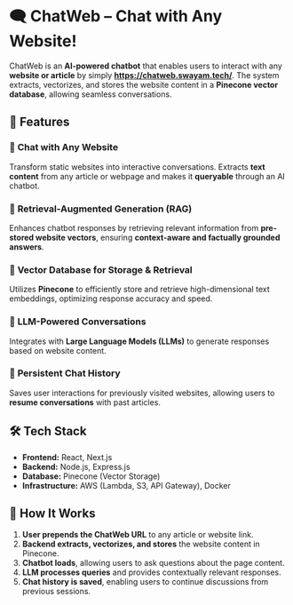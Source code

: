 # 🗨️ ChatWeb – Chat with Any Website!  

ChatWeb is an **AI-powered chatbot** that enables users to interact with any **website or article** by simply **https://chatweb.swayam.tech/**. The system extracts, vectorizes, and stores the website content in a **Pinecone vector database**, allowing seamless conversations.  

## 🚀 Features  

### 🔹 **Chat with Any Website**  
Transform static websites into interactive conversations. Extracts **text content** from any article or webpage and makes it **queryable** through an AI chatbot.  

### 🔹 **Retrieval-Augmented Generation (RAG)**  
Enhances chatbot responses by retrieving relevant information from **pre-stored website vectors**, ensuring **context-aware and factually grounded answers**.  

### 🔹 **Vector Database for Storage & Retrieval**  
Utilizes **Pinecone** to efficiently store and retrieve high-dimensional text embeddings, optimizing response accuracy and speed.  

### 🔹 **LLM-Powered Conversations**  
Integrates with **Large Language Models (LLMs)** to generate responses based on website content.  

### 🔹 **Persistent Chat History**  
Saves user interactions for previously visited websites, allowing users to **resume conversations** with past articles.  

## 🛠️ Tech Stack  

- **Frontend:** React, Next.js  
- **Backend:** Node.js, Express.js  
- **Database:** Pinecone (Vector Storage)  
- **Infrastructure:** AWS (Lambda, S3, API Gateway), Docker  

## 🔧 How It Works  

1. **User prepends the ChatWeb URL** to any article or website link.  
2. **Backend extracts, vectorizes, and stores** the website content in Pinecone.  
3. **Chatbot loads**, allowing users to ask questions about the page content.  
4. **LLM processes queries** and provides contextually relevant responses.  
5. **Chat history is saved**, enabling users to continue discussions from previous sessions.  


